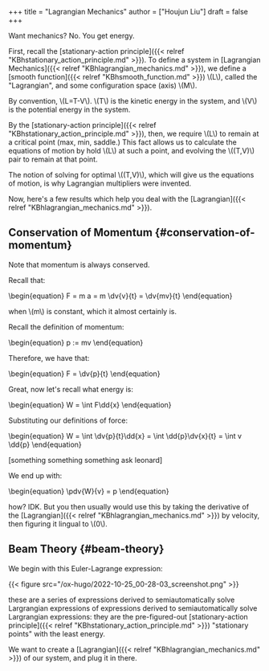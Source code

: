 +++
title = "Lagrangian Mechanics"
author = ["Houjun Liu"]
draft = false
+++

Want mechanics? No. You get energy.

First, recall the [stationary-action principle]({{< relref "KBhstationary_action_principle.md" >}}). To define a system in [Lagrangian Mechanics]({{< relref "KBhlagrangian_mechanics.md" >}}), we define a [smooth function]({{< relref "KBhsmooth_function.md" >}}) \\(L\\), called the "Lagrangian", and some configuration space (axis) \\(M\\).

By convention, \\(L=T-V\\). \\(T\\) is the kinetic energy in the system, and \\(V\\) is the potential energy in the system.

By the [stationary-action principle]({{< relref "KBhstationary_action_principle.md" >}}), then, we require \\(L\\) to remain at a critical point (max, min, saddle.) This fact allows us to calculate the equations of motion by hold \\(L\\) at such a point, and evolving the \\((T,V)\\) pair to remain at that point.

The notion of solving for optimal \\((T,V)\\), which will give us the equations of motion, is why Lagrangian multipliers were invented.

Now, here's a few results which help you deal with the [Lagrangian]({{< relref "KBhlagrangian_mechanics.md" >}}).


## Conservation of Momentum {#conservation-of-momentum}

Note that momentum is always conserved.

Recall that:

\begin{equation}
F = m a = m \dv{v}{t} = \dv{mv}{t}
\end{equation}

when \\(m\\) is constant, which it almost certainly is.

Recall the definition of momentum:

\begin{equation}
p := mv
\end{equation}

Therefore, we have that:

\begin{equation}
F = \dv{p}{t}
\end{equation}

Great, now let's recall what energy is:

\begin{equation}
W = \int F\dd{x}
\end{equation}

Substituting our definitions of force:

\begin{equation}
W = \int \dv{p}{t}\dd{x} = \int \dd{p}\dv{x}{t} = \int  v \dd{p}
\end{equation}

[something something something ask leonard]

We end up with:

\begin{equation}
\pdv{W}{v} = p
\end{equation}

how? IDK. But you then usually would use this by taking the derivative of the [Lagrangian]({{< relref "KBhlagrangian_mechanics.md" >}}) by velocity, then figuring it lingual to \\(0\\).


## Beam Theory {#beam-theory}

We begin with this Euler-Lagrange expression:

{{< figure src="/ox-hugo/2022-10-25_00-28-03_screenshot.png" >}}

these are a series of expressions derived to semiautomatically solve Largrangian expressions of expressions derived to semiautomatically solve Largrangian expressions: they are the pre-figured-out [stationary-action principle]({{< relref "KBhstationary_action_principle.md" >}}) "stationary points" with the least energy.

We want to create a [Lagrangian]({{< relref "KBhlagrangian_mechanics.md" >}}) of our system, and plug it in there.